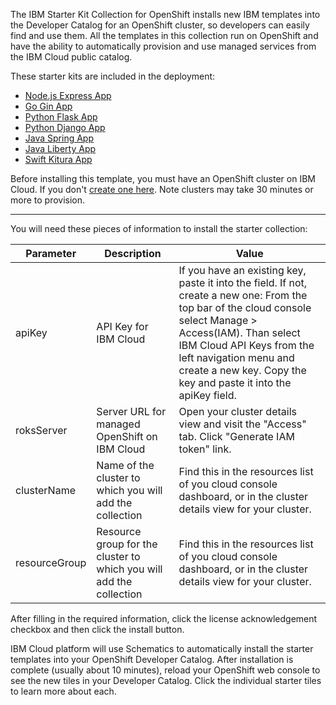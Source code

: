 The IBM Starter Kit Collection for OpenShift installs new IBM templates into the Developer Catalog for an OpenShift cluster, so developers can easily find and use them. All the templates in this collection run on OpenShift and have the ability to automatically provision and use managed services from the IBM Cloud public catalog.

These starter kits are included in the deployment:
* [Node.js Express App](https://github.com/IBM/nodejs-express-app)
* [Go Gin App](https://github.com/IBM/go-gin-app)
* [Python Flask App](https://github.com/IBM/python-flask-app)
* [Python Django App](https://github.com/IBM/python-django-app)
* [Java Spring App](https://github.com/IBM/java-spring-app)
* [Java Liberty App](https://github.com/IBM/java-liberty-app)
* [Swift Kitura App](https://github.com/IBM/swift-kitura-app)

Before installing this template, you must have an OpenShift cluster on IBM Cloud.  If you don't [create one here](https://cloud.ibm.com/kubernetes/catalog/openshiftcluster). Note clusters may take 30 minutes or more to provision.

---

You will need these pieces of information to install the starter collection:

| Parameter | Description | Value |
|---|---|---|
| apiKey | API Key for IBM Cloud | If you have an existing key, paste it into the field.  If not, create a new one:  From the top bar of the cloud console select Manage > Access(IAM). Than select IBM Cloud API Keys from the left navigation menu and create a new key.  Copy the key and paste it into the apiKey field. |
| roksServer | Server URL for managed OpenShift on IBM Cloud | Open your cluster details view and visit the "Access" tab. Click "Generate IAM token" link. |
| clusterName | Name of the cluster to which you will add the collection| Find this in the resources list of you cloud console dashboard, or in the cluster details view for your cluster. |
| resourceGroup	| Resource group for the cluster to which you will add the collection | Find this in the resources list of you cloud console dashboard, or in the cluster details view for your cluster. |

After filling in the required information, click the license acknowledgement checkbox and then click the install button.

IBM Cloud platform will use Schematics to automatically install the starter templates into your OpenShift Developer Catalog.  After installation is complete (usually about 10 minutes), reload your OpenShift web console to see the new tiles in your Developer Catalog.  Click the individual starter tiles to learn more about each.



